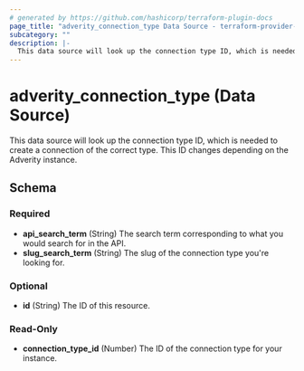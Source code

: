 ```yaml
---
# generated by https://github.com/hashicorp/terraform-plugin-docs
page_title: "adverity_connection_type Data Source - terraform-provider-adverity"
subcategory: ""
description: |-
  This data source will look up the connection type ID, which is needed to create a connection of the correct type. This ID changes depending on the Adverity instance.
---
```


# adverity_connection_type (Data Source)

This data source will look up the connection type ID, which is needed to create a connection of the correct type. This ID changes depending on the Adverity instance.



<!-- schema generated by tfplugindocs -->
## Schema

### Required

- **api_search_term** (String) The search term corresponding to what you would search for in the API.
- **slug_search_term** (String) The slug of the connection type you're looking for.

### Optional

- **id** (String) The ID of this resource.

### Read-Only

- **connection_type_id** (Number) The ID of the connection type for your instance.


